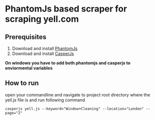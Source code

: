 # PhantomJs based scraper for scraping yell.com

<h2>Prerequisites</h2>

1. Download and install <a href="http://phantomjs.org/">PhantomJs</a>
2. Download and install <a href="http://casperjs.org/">CasperJs</a>

<strong>On windows you have to add both phantomjs and casperjs to enviormental variables</strong>
<h2>How to run</h2>

open your commandline and navigate to project root directory where the yell.js file is and run following command

`casperjs yell.js --keyword="Window+Cleaning" --location="London" --page="2"`
